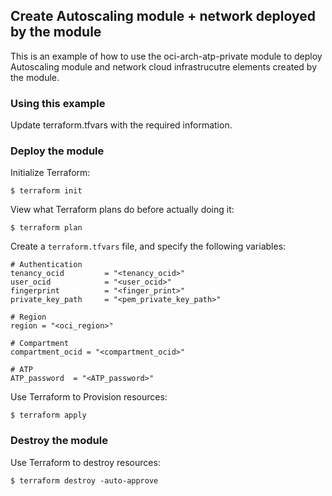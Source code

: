 ## Create Autoscaling module + network deployed by the module
This is an example of how to use the oci-arch-atp-private module to deploy Autoscaling module and network cloud infrastrucutre elements created by the module.
  
### Using this example
Update terraform.tfvars with the required information.

### Deploy the module
Initialize Terraform:
```
$ terraform init
```
View what Terraform plans do before actually doing it:
```
$ terraform plan
```

Create a `terraform.tfvars` file, and specify the following variables:

```
# Authentication
tenancy_ocid         = "<tenancy_ocid>"
user_ocid            = "<user_ocid>"
fingerprint          = "<finger_print>"
private_key_path     = "<pem_private_key_path>"

# Region
region = "<oci_region>"

# Compartment
compartment_ocid = "<compartment_ocid>"

# ATP
ATP_password  = "<ATP_password>"
```

Use Terraform to Provision resources:
```
$ terraform apply
```

### Destroy the module 

Use Terraform to destroy resources:
```
$ terraform destroy -auto-approve
```
